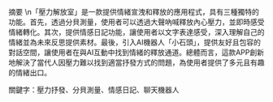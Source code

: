 摘要
\n「壓力解放室」是一款提供情緒宣洩和釋放的應用程式，具有三種獨特的功能。首先，透過分貝測量，使用者可以透過大聲吶喊釋放內心壓力，並即時感受情緒轉化。其次，提供情感日記功能，讓使用者以文字表達感受，深入理解自己的情緒並為未來反思提供素材。最後，引入AI機器人「小石頭」，提供友好且包容的對話空間，讓使用者在與AI互動中找到情緒的釋放通道。總體而言，這款APP創新地解決了當代人因壓力難以找到適當抒發方式的問題，為使用者提供了多元且有趣的情緒出口。

關鍵字：壓力抒發、分貝測量、情感日記、聊天機器人
